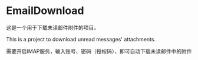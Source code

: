 # EmailDownload
这是一个用于下载未读邮件附件的项目。

This is a project to download unread messages' attachments.

需要开启IMAP服务，输入账号、密码（授权码），即可自动下载未读邮件中的附件